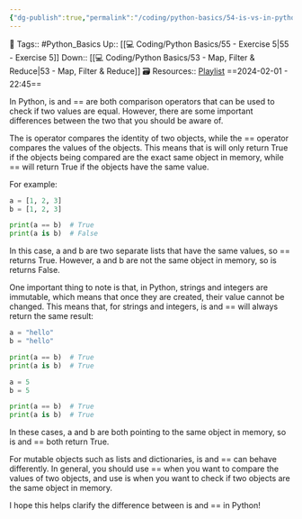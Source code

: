 ```yaml
---
{"dg-publish":true,"permalink":"/coding/python-basics/54-is-vs-in-python/","dgPassFrontmatter":true,"noteIcon":"3","created":"2024-02-01T22:45:06.147+05:30","updated":"2024-02-04T22:01:33.195+05:30"}
---
```


🧶 Tags:: #Python_Basics 
Up:: [[💻 Coding/Python Basics/55 - Exercise 5\|55 - Exercise 5]]
Down:: [[💻 Coding/Python Basics/53 - Map, Filter & Reduce\|53 - Map, Filter & Reduce]]
🗃 Resources:: [Playlist](https://www.youtube.com/playlist?list=PLu0W_9lII9agwh1XjRt242xIpHhPT2llg)
==2024-02-01 - 22:45==

In Python, is and == are both comparison operators that can be used to check if two values are equal. However, there are some important differences between the two that you should be aware of.

The is operator compares the identity of two objects, while the == operator compares the values of the objects. This means that is will only return True if the objects being compared are the exact same object in memory, while == will return True if the objects have the same value.

For example:
```python
a = [1, 2, 3]
b = [1, 2, 3]

print(a == b)  # True
print(a is b)  # False
```

In this case, a and b are two separate lists that have the same values, so == returns True. However, a and b are not the same object in memory, so is returns False.

One important thing to note is that, in Python, strings and integers are immutable, which means that once they are created, their value cannot be changed. This means that, for strings and integers, is and == will always return the same result:
```python
a = "hello"
b = "hello"

print(a == b)  # True
print(a is b)  # True

a = 5
b = 5

print(a == b)  # True
print(a is b)  # True
```

In these cases, a and b are both pointing to the same object in memory, so is and == both return True.

For mutable objects such as lists and dictionaries, is and == can behave differently. In general, you should use == when you want to compare the values of two objects, and use is when you want to check if two objects are the same object in memory.

I hope this helps clarify the difference between is and == in Python!